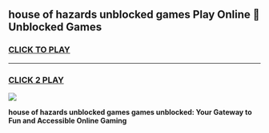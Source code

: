 
## house of hazards unblocked games Play Online 👋 Unblocked Games
<h3>
<a href="https://premium.freeplayer.one?title=house_of_hazards_unblocked_games&ref=19F">CLICK TO PLAY</a></h3>
<hr>

<h3>
<a href="https://premium.freeplayer.one?title=house_of_hazards_unblocked_games&ref=19F">CLICK 2 PLAY</a>
  
</h3>

<a href="https://premium.freeplayer.one?title=house_of_hazards_unblocked_games&ref=19F"><img src="https://clearcache.store/games.png"></a>


**house of hazards unblocked games games unblocked: Your Gateway to Fun and Accessible Online Gaming**
